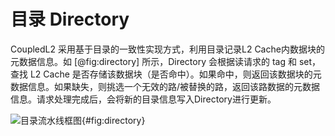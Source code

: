 # 目录 Directory

CoupledL2 采用基于目录的一致性实现方式，利用目录记录L2 Cache内数据块的元数据信息。如 [@fig:directory]
所示，Directory 会根据读请求的 tag 和 set，查找 L2 Cache
是否存储该数据块（是否命中）。如果命中，则返回该数据块的元数据信息。如果缺失，则挑选一个无效的路/被替换的路，返回该路数据的元数据信息。请求处理完成后，会将新的目录信息写入Directory进行更新。

![目录流水线框图](./figure/directory.svg){#fig:directory}
